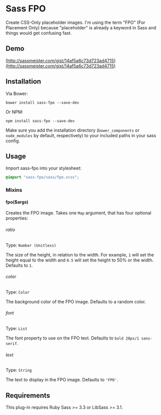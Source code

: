 # Sass FPO

Create CSS-Only placeholder images. I'm using the term "FPO" (For Placement Only) because "placeholder" is already a keyword in Sass and things would get confusing fast.

## Demo

[http://sassmeister.com/gist/14af5a6c73d723ad4715](http://sassmeister.com/gist/14af5a6c73d723ad4715)

## Installation

Via Bower:

```
bower install sass-fpo --save-dev
```

Or NPM:

```
npm install sass-fpo --save-dev
```

Make sure you add the installation directory (`bower_components` or `node_modules` by default, respectively) to your included paths in your sass config.

## Usage

Import sass-fpo into your stylesheet:

``` scss
@import "sass-fpo/sass/fpo.scss";
```

### Mixins

#### fpo($args)

Creates the FPO image. Takes one `Map` argument, that has four optional properties:

###### ratio

Type: `Number (Unitless)`

The size of the height, in relation to the width. For example, `1` will set the height equal to the width and `0.5` will set the height to 50% or the width. Defaults to `1`.

###### color

Type: `Color`

The background color of the FPO image. Defaults to a random color.

###### font

Type: `List`

The font property to use on the FPO text. Defaults to `bold 20px/1 sans-serif`.

###### text

Type: `String`

The text to display in the FPO image. Defaults to `'FPO'`.

## Requirements

This plug-in requires Ruby Sass >= 3.3 or LibSass >= 3.1. 